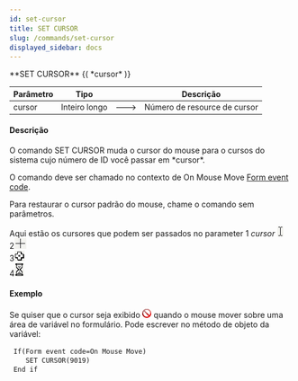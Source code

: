 ```yaml
---
id: set-cursor
title: SET CURSOR
slug: /commands/set-cursor
displayed_sidebar: docs
---
```


<!--REF #_command_.SET CURSOR.Syntax-->**SET CURSOR** {( *cursor* )}<!-- END REF-->
<!--REF #_command_.SET CURSOR.Params-->
| Parâmetro | Tipo |  | Descrição |
| --- | --- | --- | --- |
| cursor | Inteiro longo | &#x1F852; | Número de resource de cursor |

<!-- END REF-->

#### Descrição 

<!--REF #_command_.SET CURSOR.Summary-->O comando SET CURSOR muda o cursor do mouse para o cursos do sistema cujo número de ID você passar em *cursor*.<!-- END REF-->

O comando deve ser chamado no contexto de On Mouse Move [Form event code](form-event-code.md). 

Para restaurar o cursor padrão do mouse, chame o comando sem parâmetros.

Aqui estão os cursores que podem ser passados no parameter 1 *cursor* ![](../assets/en/commands/pict14679.EN.png)  
2![](../assets/en/commands/pict14680.EN.png)  
3![](../assets/en/commands/pict14681.EN.png)  
4![](../assets/en/commands/pict14682.EN.png)

#### Exemplo 

Se quiser que o cursor seja exibido ![](../assets/en/commands/pict2478692.en.png) quando o mouse mover sobre uma área de variável no formulário. Pode escrever no método de objeto da variável:

```4d
 If(Form event code=On Mouse Move)
    SET CURSOR(9019)
 End if
```
